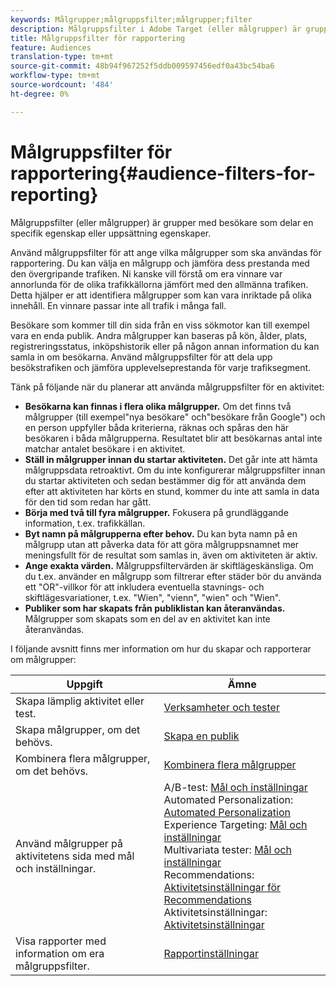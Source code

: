 ```yaml
---
keywords: Målgrupper;målgruppsfilter;målgrupper;filter
description: Målgruppsfilter i Adobe Target (eller målgrupper) är grupper med besökare som delar en viss egenskap eller uppsättning egenskaper.
title: Målgruppsfilter för rapportering
feature: Audiences
translation-type: tm+mt
source-git-commit: 48b94f967252f5ddb009597456edf0a43bc54ba6
workflow-type: tm+mt
source-wordcount: '484'
ht-degree: 0%

---
```



# Målgruppsfilter för rapportering{#audience-filters-for-reporting}

Målgruppsfilter (eller målgrupper) är grupper med besökare som delar en specifik egenskap eller uppsättning egenskaper.

Använd målgruppsfilter för att ange vilka målgrupper som ska användas för rapportering. Du kan välja en målgrupp och jämföra dess prestanda med den övergripande trafiken. Ni kanske vill förstå om era vinnare var annorlunda för de olika trafikkällorna jämfört med den allmänna trafiken. Detta hjälper er att identifiera målgrupper som kan vara inriktade på olika innehåll. En vinnare passar inte all trafik i många fall.

Besökare som kommer till din sida från en viss sökmotor kan till exempel vara en enda publik. Andra målgrupper kan baseras på kön, ålder, plats, registreringsstatus, inköpshistorik eller på någon annan information du kan samla in om besökarna. Använd målgruppsfilter för att dela upp besökstrafiken och jämföra upplevelseprestanda för varje trafiksegment.

Tänk på följande när du planerar att använda målgruppsfilter för en aktivitet:

* **Besökarna kan finnas i flera olika målgrupper.** Om det finns två målgrupper (till exempel&quot;nya besökare&quot; och&quot;besökare från Google&quot;) och en person uppfyller båda kriterierna, räknas och spåras den här besökaren i båda målgrupperna. Resultatet blir att besökarnas antal inte matchar antalet besökare i en aktivitet.
* **Ställ in målgrupper innan du startar aktiviteten.** Det går inte att hämta målgruppsdata retroaktivt. Om du inte konfigurerar målgruppsfilter innan du startar aktiviteten och sedan bestämmer dig för att använda dem efter att aktiviteten har körts en stund, kommer du inte att samla in data för den tid som redan har gått.
* **Börja med två till fyra målgrupper.** Fokusera på grundläggande information, t.ex. trafikkällan.
* **Byt namn på målgrupperna efter behov.** Du kan byta namn på en målgrupp utan att påverka data för att göra målgruppsnamnet mer meningsfullt för de resultat som samlas in, även om aktiviteten är aktiv.
* **Ange exakta värden.** Målgruppsfiltervärden är skiftlägeskänsliga. Om du t.ex. använder en målgrupp som filtrerar efter städer bör du använda ett &quot;OR&quot;-villkor för att inkludera eventuella stavnings- och skiftlägesvariationer, t.ex. &quot;Wien&quot;, &quot;vienn&quot;, &quot;wien&quot; och &quot;Wien&quot;.
* **Publiker som har skapats från publiklistan kan återanvändas.** Målgrupper som skapats som en del av en aktivitet kan inte återanvändas.

I följande avsnitt finns mer information om hur du skapar och rapporterar om målgrupper:

| Uppgift | Ämne |
|--- |--- |
| Skapa lämplig aktivitet eller test. | [Verksamheter och tester](/help/c-intro/target-key-concepts.md) |
| Skapa målgrupper, om det behövs. | [Skapa en publik](/help/c-target/c-audiences/create-audience.md) |
| Kombinera flera målgrupper, om det behövs. | [Kombinera flera målgrupper](/help/c-target/combining-multiple-audiences.md) |
| Använd målgrupper på aktivitetens sida med mål och inställningar. | A/B-test: [Mål och inställningar](/help/c-activities/t-test-ab/t-test-create-ab/ab-goals-and-settings.md)<br>Automated Personalization:  [Automated Personalization](/help/c-activities/t-automated-personalization/automated-personalization.md)<br>Experience Targeting: [Mål och inställningar](/help/c-activities/t-experience-target/t-xt-create/xt-goals-and-settings.md)<br>Multivariata tester:  [Mål och inställningar](/help/c-activities/c-multivariate-testing/t-create-multivariate-test/goals-and-settings.md)<br>Recommendations: [Aktivitetsinställningar för Recommendations](/help/c-recommendations/t-create-recs-activity/recs-activity-settings.md)<br>Aktivitetsinställningar: [Aktivitetsinställningar](/help/c-activities/activity-settings.md) |
| Visa rapporter med information om era målgruppsfilter. | [Rapportinställningar](/help/c-reports/c-report-settings/report-settings.md) |

